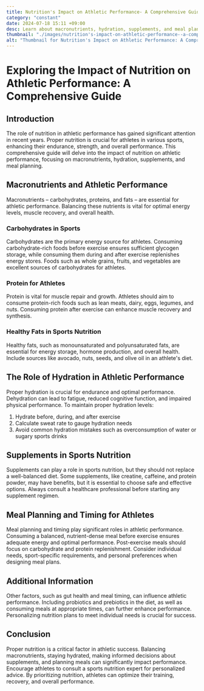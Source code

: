 ```yaml
---
title: Nutrition's Impact on Athletic Performance- A Comprehensive Guide
category: "constant"
date: 2024-07-18 15:11 +09:00
desc: Learn about macronutrients, hydration, supplements, and meal planning for optimal athletic performance. Boost your success with expert sports nutrition advice.
thumbnail: "./images/nutrition's-impact-on-athletic-performance--a-comprehensive-guide.png"
alt: "Thumbnail for Nutrition's Impact on Athletic Performance: A Comprehensive Guide"
---
```


# Exploring the Impact of Nutrition on Athletic Performance: A Comprehensive Guide

## Introduction

The role of nutrition in athletic performance has gained significant attention in recent years. Proper nutrition is crucial for athletes in various sports, enhancing their endurance, strength, and overall performance. This comprehensive guide will delve into the impact of nutrition on athletic performance, focusing on macronutrients, hydration, supplements, and meal planning.

## Macronutrients and Athletic Performance

Macronutrients – carbohydrates, proteins, and fats – are essential for athletic performance. Balancing these nutrients is vital for optimal energy levels, muscle recovery, and overall health.

### Carbohydrates in Sports

Carbohydrates are the primary energy source for athletes. Consuming carbohydrate-rich foods before exercise ensures sufficient glycogen storage, while consuming them during and after exercise replenishes energy stores. Foods such as whole grains, fruits, and vegetables are excellent sources of carbohydrates for athletes.

### Protein for Athletes

Protein is vital for muscle repair and growth. Athletes should aim to consume protein-rich foods such as lean meats, dairy, eggs, legumes, and nuts. Consuming protein after exercise can enhance muscle recovery and synthesis.

### Healthy Fats in Sports Nutrition

Healthy fats, such as monounsaturated and polyunsaturated fats, are essential for energy storage, hormone production, and overall health. Include sources like avocado, nuts, seeds, and olive oil in an athlete's diet.

## The Role of Hydration in Athletic Performance

Proper hydration is crucial for endurance and optimal performance. Dehydration can lead to fatigue, reduced cognitive function, and impaired physical performance. To maintain proper hydration levels:

1. Hydrate before, during, and after exercise
2. Calculate sweat rate to gauge hydration needs
3. Avoid common hydration mistakes such as overconsumption of water or sugary sports drinks

## Supplements in Sports Nutrition

Supplements can play a role in sports nutrition, but they should not replace a well-balanced diet. Some supplements, like creatine, caffeine, and protein powder, may have benefits, but it is essential to choose safe and effective options. Always consult a healthcare professional before starting any supplement regimen.

## Meal Planning and Timing for Athletes

Meal planning and timing play significant roles in athletic performance. Consuming a balanced, nutrient-dense meal before exercise ensures adequate energy and optimal performance. Post-exercise meals should focus on carbohydrate and protein replenishment. Consider individual needs, sport-specific requirements, and personal preferences when designing meal plans.

## Additional Information

Other factors, such as gut health and meal timing, can influence athletic performance. Including probiotics and prebiotics in the diet, as well as consuming meals at appropriate times, can further enhance performance. Personalizing nutrition plans to meet individual needs is crucial for success.

## Conclusion

Proper nutrition is a critical factor in athletic success. Balancing macronutrients, staying hydrated, making informed decisions about supplements, and planning meals can significantly impact performance. Encourage athletes to consult a sports nutrition expert for personalized advice. By prioritizing nutrition, athletes can optimize their training, recovery, and overall performance.